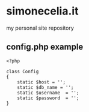 # simonecelia.it
my personal site repository
## config.php example
```injectablephp
<?php

class Config
{
	static $host = '';
	static $db_name = '';
	static $username  = '';
	static $password  = '';
}
```